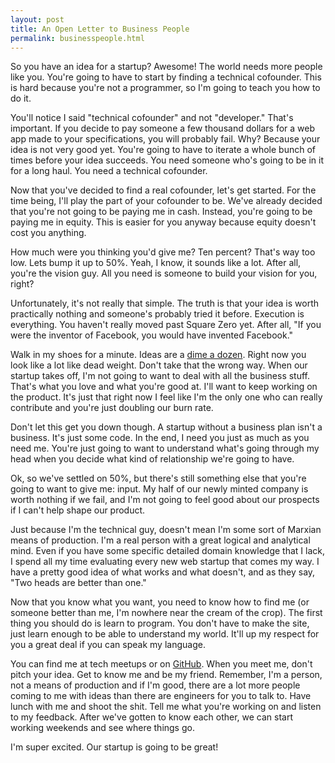 ```yaml
---
layout: post
title: An Open Letter to Business People
permalink: businesspeople.html
---
```


So you have an idea for a startup? Awesome! The world needs more people like you. You're going to have to start by finding a technical cofounder. This is hard because you're not a programmer, so I'm going to teach you how to do it.

You'll notice I said "technical cofounder" and not "developer." That's important. If you decide to pay someone a few thousand dollars for a web app made to your specifications, you will probably fail. Why? Because your idea is not very good yet. You're going to have to iterate a whole bunch of times before your idea succeeds. You need someone who's going to be in it for a long haul. You need a technical cofounder.

Now that you've decided to find a real cofounder, let's get started. For the time being, I'll play the part of your cofounder to be. We've already decided that you're not going to be paying me in cash. Instead, you're going to be paying me in equity. This is easier for you anyway because equity doesn't cost you anything.

How much were you thinking you'd give me? Ten percent? That's way too low. Lets bump it up to 50%. Yeah, I know, it sounds like a lot. After all, you're the vision guy. All you need is someone to build your vision for you, right?

Unfortunately, it's not really that simple. The truth is that your idea is worth practically nothing and someone's probably tried it before. Execution is everything. You haven't really moved past Square Zero yet. After all, "If you were the inventor of Facebook, you would have invented Facebook."

Walk in my shoes for a minute. Ideas are a [dime a dozen](http://paulgraham.com/ideas.html). Right now you look like a lot like dead weight. Don't take that the wrong way. When our startup takes off, I'm not going to want to deal with all the business stuff. That's what you love and what you're good at. I'll want to keep working on the product. It's just that right now I feel like I'm the only one who can really contribute and you're just doubling our burn rate. 

Don't let this get you down though. A startup without a business plan isn't a business. It's just some code. In the end, I need you just as much as you need me. You're just going to want to understand what's going through my head when you decide what kind of relationship we're going to have. 

Ok, so we've settled on 50%, but there's still something else that you're going to want to give me: input. My half of our newly minted company is worth nothing if we fail, and I'm not going to feel good about our prospects if I can't help shape our product.

Just because I'm the technical guy, doesn't mean I'm some sort of Marxian means of production. I'm a real person with a great logical and analytical mind. Even if you have some specific detailed domain knowledge that I lack, I spend all my time evaluating every new web startup that comes my way. I have a pretty good idea of what works and what doesn't, and as they say, "Two heads are better than one."

Now that you know what you want, you need to know how to find me (or someone better than me, I'm nowhere near the cream of the crop). The first thing you should do is learn to program. You don't have to make the site, just learn enough to be able to understand my world. It'll up my respect for you a great deal if you can speak my language.

You can find me at tech meetups or on [GitHub](http://github.com/davidbalbert). When you meet me, don't pitch your idea. Get to know me and be my friend. Remember, I'm a person, not a means of production and if I'm good, there are a lot more people coming to me with ideas than there are engineers for you to talk to. Have lunch with me and shoot the shit. Tell me what you're working on and listen to my feedback. After we've gotten to know each other, we can start working weekends and see where things go.

I'm super excited. Our startup is going to be great!

